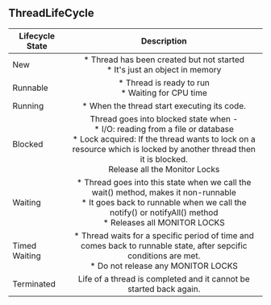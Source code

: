 ## ThreadLifeCycle

| Lifecycle State |                                                                                                               Description                                                                                                               | 
|-----------------|:---------------------------------------------------------------------------------------------------------------------------------------------------------------------------------------------------------------------------------------:|
| New             |                                                                              * Thread has been created but not started<br/>* It's just an object in memory                                                                              | 
| Runnable        |                                                                                          * Thread is ready to run <br/>* Waiting for CPU time                                                                                           | 
| Running         |                                                                                               * When the thread start executing its code.                                                                                               
| Blocked         | Thread goes into blocked state when -<br/>* I/O: reading from a file or database<br/>* Lock acquired: If the thread wants to lock on a resource which is locked by another thread then it is blocked.<br/>Release all the Monitor Locks |
| Waiting         |                   * Thread goes into this state when we call the wait() method, makes it non-runnable<br/>* It goes back to runnable when we call the notify() or notifyAll() method<br/>* Releases all MONITOR LOCKS                   |
| Timed Waiting   |                                        * Thread waits for a specific period of time and comes back to runnable state, after sepcific conditions are met.<br/>* Do not release any MONITOR LOCKS                                         
| Terminated      |                                                                                   Life of a thread is completed and it cannot be started back again.                                                                                    |

